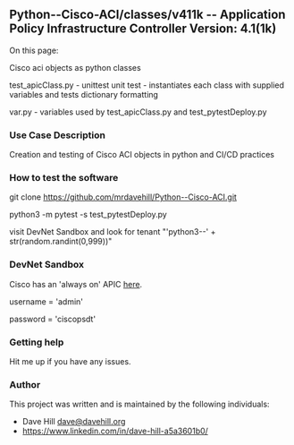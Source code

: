## Python--Cisco-ACI/classes/v411k -- Application Policy Infrastructure Controller Version: 4.1(1k)

On this page:

Cisco aci objects as python classes

test_apicClass.py - unittest unit test - instantiates each class with supplied variables and tests dictionary formatting

var.py - variables used by test_apicClass.py and test_pytestDeploy.py
 
### Use Case Description

Creation and testing of Cisco ACI objects in python and CI/CD practices

### How to test the software

git clone https://github.com/mrdavehill/Python--Cisco-ACI.git

python3 -m pytest -s test_pytestDeploy.py

visit DevNet Sandbox and look for tenant "'python3--' + str(random.randint(0,999))"

### DevNet Sandbox

Cisco has an 'always on' APIC [here](https://sandboxapicdc.cisco.com/). 

username = 'admin'

password = 'ciscopsdt'

### Getting help

Hit me up if you have any issues.

### Author

This project was written and is maintained by the following individuals:

* Dave Hill <dave@davehill.org>
* https://www.linkedin.com/in/dave-hill-a5a3601b0/